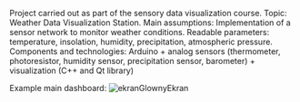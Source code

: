 Project carried out as part of the sensory data visualization course.
Topic: Weather Data Visualization Station.
Main assumptions: Implementation of a sensor network to monitor weather conditions. Readable parameters: temperature, insolation, humidity, precipitation, atmospheric pressure.
Components and technologies: 
Arduino + analog sensors (thermometer, photoresistor, humidity sensor, precipitation sensor, barometer) + visualization (C++ and Qt library)


Example main dashboard:
![ekranGlownyEkran](https://github.com/HKrecki/WDVS_Project/assets/49150141/d0a56159-430f-41c0-a5cf-38f270ab4de0)
